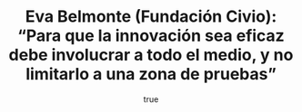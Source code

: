 ---
title: >-
  Eva Belmonte (Fundación Civio): “Para que la innovación sea eficaz debe
  involucrar a todo el medio, y no limitarlo a una zona de pruebas”
author:
  name: Laura Sánchez Benejama
  twitter: LauraSB_7
  gplus:  
  bio: Periodismo UMH
  image: benejama.jpeg
  link: https://twitter.com/LauraSB_7
---